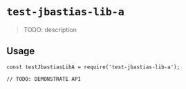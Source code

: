 # `test-jbastias-lib-a`

> TODO: description

## Usage

```
const testJbastiasLibA = require('test-jbastias-lib-a');

// TODO: DEMONSTRATE API
```
